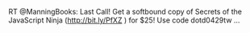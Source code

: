 <!--
id: 559862897
link: http://kevinisom.info/post/559862897/rt-manningbooks-last-call-get-a-softbound-copy
slug: rt-manningbooks-last-call-get-a-softbound-copy
date: Fri Apr 30 2010 14:35:28 GMT+1200 (NZST)
raw: {"blog_name":"kevinisom","id":559862897,"post_url":"http://kevinisom.info/post/559862897/rt-manningbooks-last-call-get-a-softbound-copy","slug":"rt-manningbooks-last-call-get-a-softbound-copy","type":"text","date":"2010-04-30 02:35:28 GMT","timestamp":1272594928,"state":"published","format":"html","reblog_key":"8iODZPhl","tags":[],"short_url":"http://tmblr.co/Zw68YyXNjHn","highlighted":[],"feed_item":"http://twitter.com/kev_nz/statuses/13100978844","from_feed_id":"650289","note_count":0,"title":null,"body":"<p>RT @ManningBooks: Last Call! Get a softbound copy of Secrets of the JavaScript Ninja (<a href=\"http://bit.ly/PfXZ\" target=\"_blank\">http://bit.ly/PfXZ</a> ) for $25! Use code dotd0429tw &#8230;</p>"}
publish: 2010-04-030
tags: 
title: null
-->


RT @ManningBooks: Last Call! Get a softbound copy of Secrets of the
JavaScript Ninja (<http://bit.ly/PfXZ> ) for \$25! Use code dotd0429tw …


